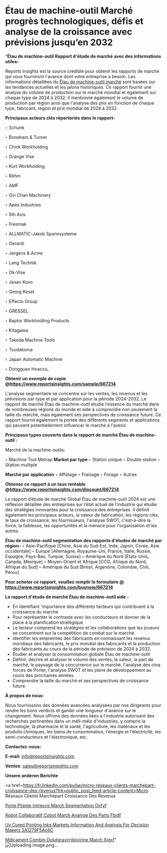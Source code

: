 # Étau de machine-outil Marché progrès technologiques, défis et analyse de la croissance avec prévisions jusqu’en 2032

"<strong>Étau de machine-outil Rapport d'étude de marché avec des informations utiles-</strong>

Reports Insights est la source crédible pour obtenir les rapports de marché qui vous fourniront l'avance dont votre entreprise a besoin. Les informations détaillées du <a href=https://www.reportsinsights.com/sample/667214>Étau de machine-outil marché</a> sont basées sur les tendances actuelles et les jalons historiques. Ce rapport fournit une analyse du volume de production sur le marché mondial et également sur chaque type de 2024 à 2032. Il mentionne également le volume de production par région ainsi que l'analyse des prix en fonction de chaque type, fabricant, région et prix mondial de 2024 à 2032.

<b>Principaux acteurs clés répertoriés dans le rapport-</b>

‣ Schunk

‣ Boneham & Turner

‣ Chick Workholding

‣ Orange Vise

‣ Kurt Workholding

‣ Röhm

‣ AMF

‣ Gin Chan Machinery

‣ Apex Industries

‣ 5th Axis

‣ Fresmak

‣ ALLMATIC-Jakob Spannsysteme

‣ Gerardi

‣ Jergens & Acme

‣ Lang Technik

‣ Ok-Vise

‣ Jesan Kovo

‣ Georg Kesel

‣ Effecto Group

‣ GRESSEL

‣ Raptor Workholding Products

‣ Kitagawa

‣ Takeda Machine Tools

‣ Tsudakoma

‣ Japan Automatic Machine

‣ Dongguan Hoaccu,

<strong><b>Obtenir un exemple de copie @</b></strong><a href=https://www.reportsinsights.com/sample/667214><strong><b>https://www.reportsinsights.com/sample/667214</b></strong></a>

L'analyse segmentaire se concentre sur les ventes, les revenus et les prévisions par type et par application pour la période 2024-2032. Le rapport de marché Étau de machine-outil étudie l'essence du marché dans de nombreuses régions du monde et aide à comprendre non seulement la taille du marché, mais également ses perspectives de croissance future. Ce rapport fournit également la portée des différents segments et applications qui peuvent potentiellement influencer le marché à l'avenir.

<strong>Principaux types couverts dans le rapport de marché Étau de machine-outil :</strong>

Marché de la machine-outils:

‣  Machine Tool Metrap <strong> Market <strong> par type </strong> </strong>
‣ Station unique
‣ Double station
‣ Station multiple

<strong>Marché par application </strong>
‣ Affûtage
‣ Fraisage
‣ Forage
‣ Autres

<strong><b>Obtenez ce rapport à un taux rentable @</b></strong><a href=https://www.reportsinsights.com/discount/667214><strong><b>https://www.reportsinsights.com/discount/667214</b></strong></a>

Le rapport d’étude de marché Global Étau de machine-outil 2024 est une réflexion détaillée des entreprises sur l’état actuel de l’industrie qui étudie des stratégies innovantes pour la croissance des entreprises. Il définit également les principaux acteurs, la valeur de fabrication, les régions clés, le taux de croissance, les fournisseurs, l'analyse SWOT, c'est-à-dire la force, la faiblesse, les opportunités et la menace pour l'organisation et les autres.

<strong>Étau de machine-outil segmentation des rapports d'études de marché par région-</strong>
‣ Asie-Pacifique [Chine, Asie du Sud-Est, Inde, Japon, Corée, Asie occidentale]
‣ Europe [Allemagne, Royaume-Uni, France, Italie, Russie, Espagne, Pays-Bas, Turquie, Suisse]
‣ Amérique du Nord [États-Unis, Canada, Mexique]
‣ Moyen-Orient et Afrique [CCG, Afrique du Nord, Afrique du Sud]
‣ Amérique du Sud [Brésil, Argentine, Colombie, Chili, Pérou]

<strong>Pour acheter ce rapport, veuillez remplir le formulaire @   <a href=https://www.reportsinsights.com/buynow/667214>https://www.reportsinsights.com/buynow/667214</a></strong>

<strong>Le rapport d'étude de marché Étau de machine-outil aide -</strong>
<ul>
  <li>En identifiant 'importance des différents facteurs qui contribuent à la croissance du marché</li>
  <li>Pour représenter le contraste avec les conducteurs et donner de la place à la planification stratégique</li>
  <li>Le lecteur comprend les stratégies et les collaborations que les joueurs se concentrent sur la compétition de combat sur le marché.</li>
  <li>Identifier les empreintes des fabricants en connaissant les revenus mondiaux des fabricants, le prix mondial des fabricants et la production des fabricants au cours de la période de prévision de 2024 à 2032.</li>
  <li>Étudier et analyser la consommation globale Étau de machine-outil</li>
  <li>Définir, décrire et analyser le volume des ventes, la valeur, la part de marché, le paysage de la concurrence sur le marché, l'analyse des cinq forces de Porter, l'analyse SWOT et les plans de développement au cours des prochaines années.</li>
  <li>Comprendre la taille du marché et ses perspectives de croissance future.</li>
</ul>
<strong>À propos de nous:</strong>

Nous fournissons des données avancées analysées par nos dirigeants pour rendre les bons verdicts et garder une longueur d'avance sur le changement. Nous offrons des données liées à l'industrie autorisant des recherches pertinentes dans un méli-mélo d'industries, y compris la technologie, la pharmacie et la santé, l'agriculture, les matériaux et les produits chimiques, les biens de consommation, l'énergie et l'électricité, les semi-conducteurs et l'électronique, etc.

<strong>Contactez-nous:</strong>

<strong>E-mail:</strong> <a href=mailto:info@reportsinsights.com>info@reportsinsights.com</a>

<strong>Ventes</strong>: <a href=mailto:sales@reportsinsights.com>sales@reportsinsights.com</a>

<strong>Unsere anderen Berichte</strong>

<a href=https://fr.linkedin.com/pulse/micro-réseaux-clients-marchépart-croissance-des-revenus?trk=public_post_feed-article-content>Micro Réseaux Clients Marchépart Croissance Des Revenus</a>

<a href=https://www.linkedin.com/pulse/porte-pliante-int%C3%A9rieure-march%C3%A9-segmentation-oxfyf/>Porte Pliante Intrieure March Segmentation Oxfyf</a>

<a href=https://www.linkedin.com/pulse/robot-collaboratif-cobot-march%C3%A9-analyse-des-parts-fbjdf/>Robot Collaboratif Cobot March Analyse Des Parts Fbjdf</a>

<a href=https://medium.com/@ranediksha451/uv-cured-printing-inks-markets-information-and-analysis-for-decision-makers-2a1279f5ac6c>Uv Cured Printing Inks Markets Information And Analysis For Decision Makers 2A1279F5Ac6C</a>

<a href=https://www.linkedin.com/pulse/m%C3%A9dicament-combin%C3%A9-dolut%C3%A9gravirrilpivirine-march%C3%A9-xigxf/>Mdicament Combin Dolutgravirrilpivirine March Xigxf</a>"
![Uploading image.png…]()
